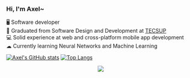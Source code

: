 <!-- Simple bio and stats -->

### Hi, I'm Axel~

🖥 Software developer<br>
🏫 Graduated from Software Design and Development at [TECSUP](https://www.tecsup.edu.pe/)<br>
💻 Solid experience at web and cross-platform mobile app development<br>
☁ Currently learning Neural Networks and Machine Learning<br>

[![Axel's GitHub stats](https://github-readme-stats.vercel.app/api?username=anderact&count&private=true&show_icons=true&theme=transparent)](https://github.com/anderact/github-readme-stats)
[![Top Langs](https://github-readme-stats.vercel.app/api/top-langs/?username=anderact&show_icons=true&theme=transparent&layout=compact)](https://github.com/anderact/github-readme-stats)

<p align="center">
  <a href="https://skillicons.dev">
    <img src="https://skillicons.dev/icons?i=py,cpp,cs,dart,flutter,nodejs,js,html,css,vscode,visualstudio,linux">
  </a>
</p>
